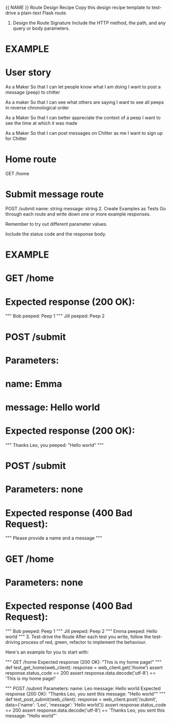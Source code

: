 {{ NAME }} Route Design Recipe
Copy this design recipe template to test-drive a plain-text Flask route.

1. Design the Route Signature
Include the HTTP method, the path, and any query or body parameters.

# EXAMPLE


# User story
As a Maker
So that I can let people know what I am doing
I want to post a message (peep) to chitter

As a maker
So that I can see what others are saying
I want to see all peeps in reverse chronological order

As a Maker
So that I can better appreciate the context of a peep
I want to see the time at which it was made

As a Maker
So that I can post messages on Chitter as me
I want to sign up for Chitter

# Home route
GET /home



# Submit message route
POST /submit
  name: string
  message: string
2. Create Examples as Tests
Go through each route and write down one or more example responses.

Remember to try out different parameter values.

Include the status code and the response body.

# EXAMPLE

# GET /home
#  Expected response (200 OK):
"""
Bob peeped: Peep 1
"""
Jill peeped: Peep 2 


# POST /submit
#  Parameters:
#    name: Emma
#    message: Hello world
#  Expected response (200 OK):
"""
Thanks Leo, you peeped: "Hello world"
"""

# POST /submit
#  Parameters: none
#  Expected response (400 Bad Request):
"""
Please provide a name and a message
"""

# GET /home
#  Parameters: none
#  Expected response (400 Bad Request):
"""
Bob peeped: Peep 1
"""
Jill peeped: Peep 2 
"""
Emma peeped: Hello world
"""
3. Test-drive the Route
After each test you write, follow the test-driving process of red, green, refactor to implement the behaviour.

Here's an example for you to start with:

"""
GET /home
  Expected response (200 OK):
  "This is my home page!"
"""
def test_get_home(web_client):
    response = web_client.get('/home')
    assert response.status_code == 200
    assert response.data.decode('utf-8') == 'This is my home page!'

"""
POST /submit
  Parameters:
    name: Leo
    message: Hello world
  Expected response (200 OK):
  "Thanks Leo, you sent this message: "Hello world""
"""
def test_post_submit(web_client):
    response = web_client.post('/submit', data={'name': 'Leo', 'message': 'Hello world'})
    assert response.status_code == 200
    assert response.data.decode('utf-8') == 'Thanks Leo, you sent this message: "Hello world"'